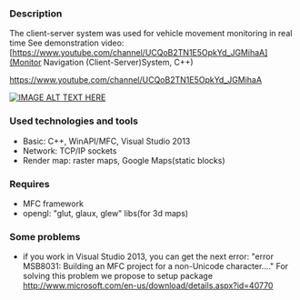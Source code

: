 ### Description ###
The client-server system was used for vehicle movement monitoring in real time 
See demonstration video: [https://www.youtube.com/channel/UCQoB2TN1E5OpkYd_JGMihaA](Monitor Navigation (Client-Server)System, C++)

https://www.youtube.com/channel/UCQoB2TN1E5OpkYd_JGMihaA

[![IMAGE ALT TEXT HERE](http://img.youtube.com/channel/UCQoB2TN1E5OpkYd_JGMihaA/0.jpg)](http://www.youtube.com/channel/UCQoB2TN1E5OpkYd_JGMihaA)


### Used technologies and tools ###
* Basic: C++, WinAPI/MFC, Visual Studio 2013
* Network: TCP/IP sockets
* Render map: raster maps, Google Maps(static blocks)

### Requires ###
* MFC framework
* opengl: "glut, glaux, glew" libs(for 3d maps)

### Some problems ###
- if you work in Visual Studio 2013, you can get the next error: "error MSB8031: Building an MFC project for a non-Unicode character...."
  For solving this problem we propose to setup package http://www.microsoft.com/en-us/download/details.aspx?id=40770